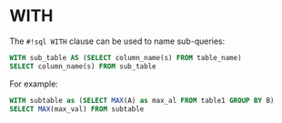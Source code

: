 # WITH

The `#!sql WITH` clause can be used to name sub-queries:

```sql
WITH sub_table AS (SELECT column_name(s) FROM table_name)
SELECT column_name(s) FROM sub_table
```

For example:

```sql
WITH subtable as (SELECT MAX(A) as max_al FROM table1 GROUP BY B)
SELECT MAX(max_val) FROM subtable
```
